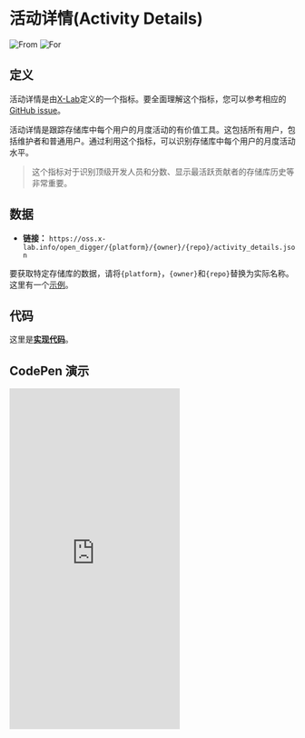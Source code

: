 # 活动详情(Activity Details)

![From](https://img.shields.io/badge/来自-x--Lab-blue) ![For](https://img.shields.io/badge/用于-仓库-blue)

## 定义

活动详情是由[X-Lab](https://github.com/X-lab2017)定义的一个指标。要全面理解这个指标，您可以参考相应的[GitHub issue](https://github.com/X-lab2017/open-digger/issues/1186)。

活动详情是跟踪存储库中每个用户的月度活动的有价值工具。这包括所有用户，包括维护者和普通用户。通过利用这个指标，可以识别存储库中每个用户的月度活动水平。

> 这个指标对于识别顶级开发人员和分数、显示最活跃贡献者的存储库历史等非常重要。


## 数据

- **链接：** `https://oss.x-lab.info/open_digger/{platform}/{owner}/{repo}/activity_details.json`

要获取特定存储库的数据，请将`{platform}`，`{owner}`和`{repo}`替换为实际名称。这里有一个[示例](https://oss.x-lab.info/open_digger/github/X-lab2017/open-digger/activity_details.json)。

## 代码

这里是[**实现代码**](https://github.com/X-lab2017/open-digger/blob/0432ecbd9b9d75d36b249fb5eb2b101d16a414be/src/metrics/indices.ts#L112)。


## CodePen 演示

<iframe height="600" scrolling="no" title="OpenDigger - [X-lab] Project Activity Details" src="https://codepen.io/tyn1998/embed/KKGxVrm?default-tab=html%2Cresult&editable=true" frameborder="no" loading="lazy" allowtransparency="true" allowfullscreen="true">
  See the Pen <a href="https://codepen.io/tyn1998/pen/KKGxVrm">
  OpenDigger - [X-lab] Project Activity Details</a> by tyn1998 (<a href="https://codepen.io/tyn1998">@tyn1998</a>)
  on <a href="https://codepen.io">CodePen</a>.
</iframe>
